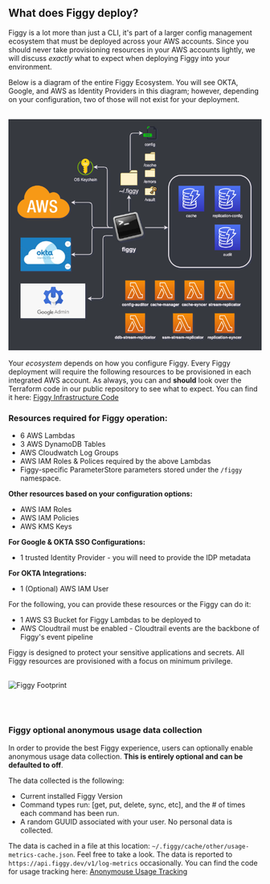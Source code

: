 ## What does Figgy deploy?

Figgy is a lot more than just a CLI, it's part of a larger config management ecosystem that must be deployed across
your AWS accounts. Since you should never take provisioning resources in your AWS accounts lightly, we will discuss
_exactly_ what to expect when deploying Figgy into your environment. 

Below is a diagram of the entire Figgy Ecosystem. You will see OKTA, Google, and AWS as Identity Providers in this 
diagram; however, depending on your configuration, two of those will not exist for your deployment.

<br/>![Figgy Ecosystem](/images/deployment/figgy-ecosystem.png)<br/>

Your _ecosystem_ depends on how you configure Figgy. Every Figgy deployment will require the following
resources to be provisioned in each integrated AWS account. As always, you can and **should** look over the Terraform
code in our public repository to see what to expect. You can find it here: 
<a href="https://github.com/figtools/figgy/tree/master/terraform/" target="_blank">Figgy Infrastructure Code</a>

### Resources required for Figgy operation:
* 6 AWS Lambdas
* 3 AWS DynamoDB Tables
* AWS Cloudwatch Log Groups
* AWS IAM Roles & Polices required by the above Lambdas
* Figgy-specific ParameterStore parameters stored under the `/figgy` namespace.

**Other resources based on your configuration options:**

- AWS IAM Roles
- AWS IAM Policies
- AWS KMS Keys

**For Google & OKTA SSO Configurations:**

- 1 trusted Identity Provider - you will need to provide the IDP metadata

**For OKTA Integrations:**

- 1 (Optional) AWS IAM User

For the following, you can provide these resources or the Figgy can do it:

- 1 AWS S3 Bucket for Figgy Lambdas to be deployed to
- AWS Cloudtrail must be enabled - Cloudtrail events are the backbone of Figgy's event pipeline

Figgy is designed to protect your sensitive applications and secrets. All Figgy resources are provisioned with a
focus on minimum privilege. 

<br/>![Figgy Footprint](/images/deployment/figgy-footprint-2.png)<br/>

<br/><br/>

### Figgy optional anonymous usage data collection

In order to provide the best Figgy experience, users can optionally enable anonymous usage data collection. **This is
entirely optional and can be defaulted to off**. 

The data collected is the following:

- Current installed Figgy Version
- Command types run: [get, put, delete, sync, etc], and the # of times each command has been run.
- A random GUUID associated with your user. No personal data is collected.

The data is cached in a file at this location: `~/.figgy/cache/other/usage-metrics-cache.json`. Feel free to take a look.
The data is reported to `https://api.figgy.dev/v1/log-metrics` occasionally.
You can find the code for usage tracking here: [Anonymouse Usage Tracking](https://github.com/figtools/figgy-cli/blob/master/src/figcli/svcs/observability/anonymous_usage_tracker.py)

